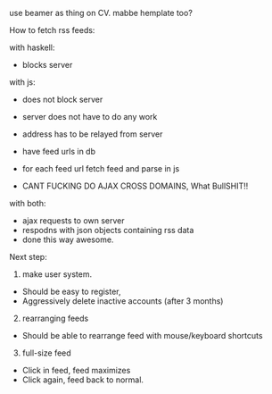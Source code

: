 use beamer as thing on CV.
mabbe hemplate too?

How to fetch rss feeds:

with haskell:
- blocks server

with js:
- does not block server
- server does not have to do any work
- address has to be relayed from server

- have feed urls in db
- for each feed url fetch feed and parse in js
- CANT FUCKING DO AJAX CROSS DOMAINS, What BullSHIT!!

with both:
- ajax requests to own server
- respodns with json objects containing rss data
- done this way awesome.

Next step:
1. make user system.
- Should be easy to register,
- Aggressively delete inactive accounts (after 3 months)

2. rearranging feeds
- Should be able to rearrange feed with mouse/keyboard shortcuts

3. full-size feed
- Click in feed, feed maximizes
- Click again, feed back to normal.

